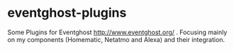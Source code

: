 # eventghost-plugins

Some Plugins for Eventghost http://www.eventghost.org/ . Focusing mainly on my components (Homematic, Netatmo and Alexa) and their integration.

